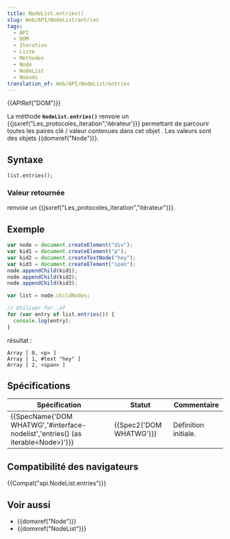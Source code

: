 ```yaml
---
title: NodeList.entries()
slug: Web/API/NodeList/entries
tags:
  - API
  - DOM
  - Iteration
  - Liste
  - Méthodes
  - Node
  - NodeList
  - Noeuds
translation_of: Web/API/NodeList/entries
---
```

{{APIRef("DOM")}}

La méthode **`NodeList.entries()`** renvoie un {{jsxref("Les_protocoles_iteration",'itérateur')}} permettant de parcourir toutes les paires clé / valeur contenues dans cet objet . Les valeurs sont des objets {{domxref("Node")}}.

## Syntaxe

    list.entries();

### Valeur retournée

renvoie un {{jsxref("Les_protocoles_iteration","itérateur")}}.

## Exemple

```js
var node = document.createElement("div");
var kid1 = document.createElement("p");
var kid2 = document.createTextNode("hey");
var kid3 = document.createElement("span");
node.appendChild(kid1);
node.appendChild(kid2);
node.appendChild(kid3);

var list = node.childNodes;

// Utiliser for..of
for (var entry of list.entries()) {
  console.log(entry);
}
```

résultat :

    Array [ 0, <p> ]
    Array [ 1, #text "hey" ]
    Array [ 2, <span> ]

## Spécifications

| Spécification                                                                                                        | Statut                           | Commentaire          |
| -------------------------------------------------------------------------------------------------------------------- | -------------------------------- | -------------------- |
| {{SpecName('DOM WHATWG','#interface-nodelist','entries() (as iterable&lt;Node&gt;)')}} | {{Spec2('DOM WHATWG')}} | Définition initiale. |

## Compatibilité des navigateurs

{{Compat("api.NodeList.entries")}}

## Voir aussi

- {{domxref("Node")}}
- {{domxref("NodeList")}}
